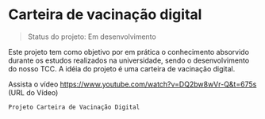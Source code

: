 # Carteira de vacinação digital

>Status do projeto: Em desenvolvimento

Este projeto tem como objetivo por em prática o conhecimento absorvido durante os estudos realizados na universidade, sendo o desenvolvimento do nosso TCC.
A idéia do projeto é uma carteira de vacinação digital.

 Assista o vídeo
 https://www.youtube.com/watch?v=DQ2bw8wVr-Q&t=675s (URL do Vídeo)

```
Projeto Carteira de Vacinação Digital
```
